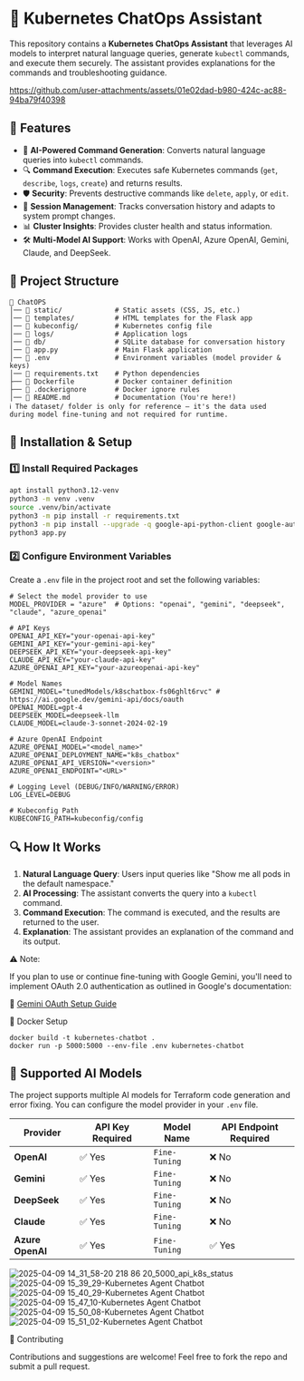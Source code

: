 # 🚀 Kubernetes ChatOps Assistant

This repository contains a **Kubernetes ChatOps Assistant** that leverages AI models to interpret natural language queries, generate `kubectl` commands, and execute them securely. The assistant provides explanations for the commands and troubleshooting guidance.

https://github.com/user-attachments/assets/01e02dad-b980-424c-ac88-94ba79f40398

## 📌 Features
- 🧠 **AI-Powered Command Generation**: Converts natural language queries into `kubectl` commands.
- 🔍 **Command Execution**: Executes safe Kubernetes commands (`get`, `describe`, `logs`, `create`) and returns results.
- 🛡 **Security**: Prevents destructive commands like `delete`, `apply`, or `edit`.
- 🔄 **Session Management**: Tracks conversation history and adapts to system prompt changes.
- 📊 **Cluster Insights**: Provides cluster health and status information.
- 🛠 **Multi-Model AI Support**: Works with OpenAI, Azure OpenAI, Gemini, Claude, and DeepSeek.

## 📂 Project Structure
```
📂 ChatOPS
│── 📂 static/             # Static assets (CSS, JS, etc.)
│── 📂 templates/          # HTML templates for the Flask app
│── 📂 kubeconfig/         # Kubernetes config file
│── 📂 logs/               # Application logs
│── 📂 db/                 # SQLite database for conversation history
│── 📄 app.py              # Main Flask application
│── 📄 .env                # Environment variables (model provider & keys)
│── 📄 requirements.txt    # Python dependencies
├── 📄 Dockerfile          # Docker container definition
├── 📄 .dockerignore       # Docker ignore rules
│── 📄 README.md           # Documentation (You're here!)
ℹ️ The dataset/ folder is only for reference — it's the data used during model fine-tuning and not required for runtime.
```

## 🔧 Installation & Setup

### 1️⃣ Install Required Packages
```sh
apt install python3.12-venv
python3 -m venv .venv
source .venv/bin/activate
python3 -m pip install -r requirements.txt
python3 -m pip install --upgrade -q google-api-python-client google-auth-httplib2 google-auth-oauthlib
python3 app.py
```

### 2️⃣ Configure Environment Variables
Create a `.env` file in the project root and set the following variables:
```
# Select the model provider to use
MODEL_PROVIDER = "azure"  # Options: "openai", "gemini", "deepseek", "claude", "azure_openai"

# API Keys
OPENAI_API_KEY="your-openai-api-key"
GEMINI_API_KEY="your-gemini-api-key"
DEEPSEEK_API_KEY="your-deepseek-api-key"
CLAUDE_API_KEY="your-claude-api-key"
AZURE_OPENAI_API_KEY="your-azureopenai-api-key"

# Model Names
GEMINI_MODEL="tunedModels/k8schatbox-fs06ghlt6rvc" # https://ai.google.dev/gemini-api/docs/oauth
OPENAI_MODEL=gpt-4
DEEPSEEK_MODEL=deepseek-llm
CLAUDE_MODEL=claude-3-sonnet-2024-02-19

# Azure OpenAI Endpoint
AZURE_OPENAI_MODEL="<model_name>"
AZURE_OPENAI_DEPLOYMENT_NAME="k8s_chatbox"
AZURE_OPENAI_API_VERSION="<version>"
AZURE_OPENAI_ENDPOINT="<URL>"

# Logging Level (DEBUG/INFO/WARNING/ERROR)
LOG_LEVEL=DEBUG

# Kubeconfig Path
KUBECONFIG_PATH=kubeconfig/config
```

## 🔍 How It Works
1. **Natural Language Query**: Users input queries like "Show me all pods in the default namespace."
2. **AI Processing**: The assistant converts the query into a `kubectl` command.
3. **Command Execution**: The command is executed, and the results are returned to the user.
4. **Explanation**: The assistant provides an explanation of the command and its output.

⚠️ Note:

If you plan to use or continue fine-tuning with Google Gemini, you'll need to implement OAuth 2.0 authentication as outlined in Google's documentation:

🔗 [Gemini OAuth Setup Guide](https://ai.google.dev/gemini-api/docs/oauth)

🐳 Docker Setup
```
docker build -t kubernetes-chatbot .
docker run -p 5000:5000 --env-file .env kubernetes-chatbot
```

## 🤖 Supported AI Models

The project supports multiple AI models for Terraform code generation and error fixing. You can configure the model provider in your `.env` file.

| Provider      | API Key Required | Model Name           | API Endpoint Required |
|--------------|----------------|----------------------|----------------------|
| **OpenAI**       | ✅ Yes         | `Fine-Tuning`   | ❌ No  |
| **Gemini**       | ✅ Yes         | `Fine-Tuning`   | ❌ No  |
| **DeepSeek**     | ✅ Yes         | `Fine-Tuning`   | ❌ No  |
| **Claude**       | ✅ Yes         | `Fine-Tuning`   | ❌ No  |
| **Azure OpenAI** | ✅ Yes         | `Fine-Tuning`   | ✅ Yes |

![2025-04-09 14_31_58-20 218 86 20_5000_api_k8s_status](https://github.com/user-attachments/assets/56af8050-a29a-4ac1-b35d-f767b16eaae1)
![2025-04-09 15_39_29-Kubernetes Agent Chatbot](https://github.com/user-attachments/assets/76f379ff-371a-4a8c-9d24-0f2163944fa7)
![2025-04-09 15_40_29-Kubernetes Agent Chatbot](https://github.com/user-attachments/assets/5031dbc3-bda5-4776-ba37-8fe23de78cd6)
![2025-04-09 15_47_10-Kubernetes Agent Chatbot](https://github.com/user-attachments/assets/b4e07427-d10e-4837-833b-e30d0f81b8f6)
![2025-04-09 15_50_08-Kubernetes Agent Chatbot](https://github.com/user-attachments/assets/67e0af74-ed32-45c1-840b-786822995dc8)
![2025-04-09 15_51_02-Kubernetes Agent Chatbot](https://github.com/user-attachments/assets/b78652a5-682d-4c33-93c7-6f0e71b7e61f)

🤝 Contributing

Contributions and suggestions are welcome! Feel free to fork the repo and submit a pull request.
